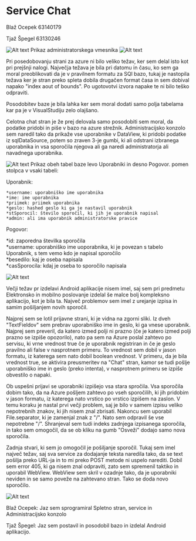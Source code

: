 ﻿# Service Chat
Blaž Ocepek 63140179 

Tjaž Špegel 63130246


![Alt text](http://image.prntscr.com/image/0367e45c20544857a80d9a74da5f3a00.png)
Prikaz administratorskega vmesnika
![Alt text]()

Pri posedobovanju strani za azure ni bilo veliko težav, ker sem delal isto kot pri prejšnji nalogi.
Največja težava je bila pri datomu in času, ko sem ga moral preoblikovati da je v pravilnem formatu za SQl bazo, tukaj je nastopila težava ker je stran preko spleta dobila drugačen format časa in sem dobival napako "index aout of bounds". Po ugotovotvi izvora napake te ni bilo teško odpraviti.

Posodobitev baze je bila lahka ker sem moral dodati samo polja tabelama kar pa je v VisualStudiju zelo olajšano.

Celotna chat stran je že prej delovala samo posodobiti sem moral, da podatke pridobi in piše v bazo na azure strežnik.
Administracijsko konzolo sem naredil tako da prikaže vse uporabnike v DataView, ki pridobi podatke iz sqlDataSource, potem so zraven 3-je gumbi, ki ali odstrani izbranega uporabnika in vsa sporočila njegova ali ga naredi administratorja ali navadnega uporabnika.

![Alt text](http://image.prntscr.com/image/cb9d7944da6748519d77198180b6c0d8.png)
Prikaz obeh tabel baze levo Uporabniki in desno Pogovor. 
pomen stolpca v vsaki tabeli:

  Uporabnik:
  
    *username: uporabniško ime uporabnika 
    *ime: ime uporabnika 
    *priimek: priimek uporabnika 
    *geslo: hashed geslo ki ga je nastavil uporabnik 
    *stSporocil: število sporočil, ki jih je uporabnik napisal 
    *admin: ali ima uporabnik administratorske pravice 
    
  Pogovor:
  
   *id: zaporedna številka sporočila  
   *username: uporabniško ime uoporabnika, ki je povezan s tabelo Uporabnik, s tem vemo kdo je napisal sporočilo  
   *besedilo: kaj je oseba napisala  
   *casSporocila: kdaj je oseba to sporočilo napisala  

![Alt text](https://s28.postimg.org/6pnckvkkd/login.png)

Večji težav pr izdelavi Android aplikacije nisem imel, saj sem pri predmetu Elektronsko in mobilno poslovanje izdelal še malce bolj kompleksno aplikacijo, kot je bila ta. Največ problemov sem imel z urejanje izpisa in samim pošiljanjem novih sporočil.

Najprej sem se lotil prijavne strani, ki je vidna na zgorni sliki. Iz dveh "TextFieldov" sem prebrav uporabniško ime in geslo, ki ga vnese uporabnik. Najprej sem preveril, da katero izmed polji ni prazno (če je katero izmed polji prazno se izpiše opozorilo), nato pa sem na Azure poslal zahtevo po servisu, ki vrne vrednost true če je uporabnik registriran in če je geslo pravilno ali false v nasprotnem primeru. To vrednost sem dobil v jason formatu, iz katerega sem nato dobil boolean vrednost. V primeru, da je bila vrednost true, se aktivira preusmeritev na "Chat" stran, kamor se tudi pošlje uporabniško ime in geslo (preko intenta), v nasprotnem primeru se izpiše obvestilo o napaki.

Ob uspešni prijavi se uporabniki izpišejo vsa stara spročila. Vsa sporočila dobim tako, da na Azure pošljem zahtevo po vseh sporočilih, ki jih pridobim v jason formatu, iz katerega nato vrstico po vrstico izpišem na zaslon. V temu koraku je nastal prvi večji problem, saj je bilo v samem izpisu veliko nepotrebnih znakov, ki jih nisem znal zbrisati. Nakoncu sem uporabil File.separator, ki je zamenjal znak z "/". Nato sem odpravil še vse nepotrebne "/". Shranjeval sem tudi indeks zadnjega izpisanega sporočila, in tako sem omogočil, da se ob kliku na gumb "Osveži" dodajo samo nova sporočila.

Zadnja stvari, ki sem jo omogočil je pošiljanje sporočil. Tukaj sem imel največ težav, saj sva service za dodajanje teksta naredila tako, da se text pošilja preko URL-ja in to mi preko POST metode ni uspelo narediti. Dobil sem error 405, ki ga nisem znal odpraviti, zato sem spremenil taktiko in uporabil WebView. WebView sem skril v ozadnje tako, da je uporabniki neviden in se samo poveže na zahtevano stran. Tako se doda novo sporočilo.

![Alt text](https://s24.postimg.org/8qdchpmyd/Chat.png)

  
Blaž Ocepek: Jaz sem sprogramiral Spletno stran, service in Administracijsko konzolo

Tjaž Špegel: Jaz sem postavil in posodobil bazo in izdelal Android aplikacijo.
